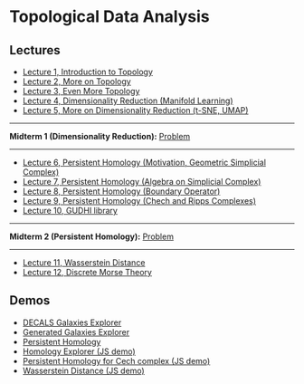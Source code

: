 # Topological Data Analysis

## Lectures
* [Lecture 1, Introduction to Topology](https://colab.research.google.com/github/fbeilstein/topological_data_analysis/blob/master/lecture_01_introduction_to_topology.ipynb)
* [Lecture 2, More on Topology](https://colab.research.google.com/github/fbeilstein/topological_data_analysis/blob/master/lecture_02_more_on_topology.ipynb)
* [Lecture 3, Even More Topology](https://colab.research.google.com/github/fbeilstein/topological_data_analysis/blob/master/lecture_03_even_more_topology.ipynb)
* [Lecture 4, Dimensionality Reduction (Manifold Learning)](https://colab.research.google.com/github/fbeilstein/topological_data_analysis/blob/master/lecture_04_dimensionality_reduction.ipynb)
* [Lecture 5, More on Dimensionality Reduction (t-SNE, UMAP)](https://colab.research.google.com/github/fbeilstein/topological_data_analysis/blob/master/lecture_05_tsne_umap.ipynb)

<hr />

**Midterm 1 (Dimensionality Reduction):** [Problem](https://github.com/fbeilstein/topological_data_analysis/blob/master/midterm_1.md)

<hr />

* [Lecture 6, Persistent Homology (Motivation, Geometric Simplicial Complex)](https://colab.research.google.com/github/fbeilstein/topological_data_analysis/blob/master/lecture_06_motivation_geometric_simplicial_complex.ipynb)
* [Lecture 7, Persistent Homology (Algebra on Simplicial Complex)](https://colab.research.google.com/github/fbeilstein/topological_data_analysis/blob/master/lecture_07_algebra_on_simplicial_complex.ipynb)
* [Lecture 8, Persistent Homology (Boundary Operator)](https://colab.research.google.com/github/fbeilstein/topological_data_analysis/blob/master/lecture_08_boundary_operator.ipynb)
* [Lecture 9, Persistent Homology (Chech and Ripps Complexes)](https://colab.research.google.com/github/fbeilstein/topological_data_analysis/blob/master/lecture_09_cech_and_ripps_complexes.ipynb)
* [Lecture 10, GUDHI library](https://colab.research.google.com/github/fbeilstein/topological_data_analysis/blob/master/lecture_10_gudhi.ipynb)

<hr />

**Midterm 2 (Persistent Homology):** [Problem](https://github.com/fbeilstein/topological_data_analysis/blob/master/midterm_2.md)

<hr />

* [Lecture 11, Wasserstein Distance](https://colab.research.google.com/github/fbeilstein/topological_data_analysis/blob/master/lecture_11_wasserstein_distance.ipynb)
* [Lecture 12, Discrete Morse Theory](https://colab.research.google.com/github/fbeilstein/topological_data_analysis/blob/master/lecture_12_discrete_morse_theory.ipynb)


## Demos
* [DECALS Galaxies Explorer](https://fbeilstein.github.io/topological_data_analysis/cosmology_explorer/DECALS_galaxies_explorer.html)
* [Generated Galaxies Explorer](https://fbeilstein.github.io/topological_data_analysis/cosmology_explorer/generated_galaxies_explorer.html)
* [Persistent Homology](https://colab.research.google.com/github/fbeilstein/topological_data_analysis/blob/master/persistent_homology.ipynb)
* [Homology Explorer (JS demo)](https://fbeilstein.github.io/topological_data_analysis/homology_explorer/homology_explorer.html)
* [Persistent Homology for Cech complex (JS demo)](https://fbeilstein.github.io/topological_data_analysis/persistent_homology_explorer/persistent_homology_explorer.html)
* [Wasserstein Distance (JS demo)](https://fbeilstein.github.io/topological_data_analysis/wasserstein_distance/wasserstein_distance.html)
